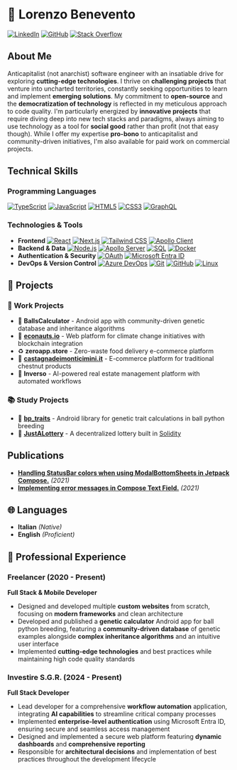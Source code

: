 # 👋 Lorenzo Benevento

[![LinkedIn](https://img.shields.io/badge/LinkedIn-0077B5?logo=linkedin&logoColor=white)](https://www.linkedin.com/in/lbenevento/) [![GitHub](https://img.shields.io/badge/GitHub-100000?logo=github&logoColor=white)](https://github.com/lbenevento)
[![Stack Overflow](https://img.shields.io/stackexchange/stackoverflow/r/6301505?color=orange&label=reputation&logo=stackoverflow&cacheSeconds=86400)](https://stackoverflow.com/users/6301505/lbenevento)

## About Me
Anticapitalist (not anarchist) software engineer with an insatiable drive for exploring **cutting-edge technologies**. I thrive on **challenging projects** that venture into uncharted territories, constantly seeking opportunities to learn and implement **emerging solutions**. My commitment to **open-source** and the **democratization of technology** is reflected in my meticulous approach to code quality. I'm particularly energized by **innovative projects** that require diving deep into new tech stacks and paradigms, always aiming to use technology as a tool for **social good** rather than profit (not that easy though). While I offer my expertise **pro-bono** to anticapitalist and community-driven initiatives, I'm also available for paid work on commercial projects.


## Technical Skills

### Programming Languages
[![TypeScript](https://img.shields.io/badge/TypeScript-3178C6?logo=typescript&logoColor=white)](https://www.typescriptlang.org/) [![JavaScript](https://img.shields.io/badge/JavaScript-F7DF1E?logo=javascript&logoColor=black)](https://developer.mozilla.org/en-US/docs/Web/JavaScript) [![HTML5](https://img.shields.io/badge/HTML5-E34F26?logo=html5&logoColor=white)](https://developer.mozilla.org/en-US/docs/Web/HTML) [![CSS3](https://img.shields.io/badge/CSS3-1572B6?logo=css3&logoColor=white)](https://developer.mozilla.org/en-US/docs/Web/CSS) [![GraphQL](https://img.shields.io/badge/GraphQL-E10098?logo=graphql&logoColor=white)](https://graphql.org/)

### Technologies & Tools

- **Frontend** 
[![React](https://img.shields.io/badge/React-61DAFB?logo=react&logoColor=black)](https://reactjs.org/) [![Next.js](https://img.shields.io/badge/Next.js-000000?logo=next.js&logoColor=white)](https://nextjs.org/) [![Tailwind CSS](https://img.shields.io/badge/Tailwind_CSS-38B2AC?logo=tailwind-css&logoColor=white)](https://tailwindcss.com/) [![Apollo Client](https://img.shields.io/badge/Apollo_Client-311C87?logo=apollo-graphql&logoColor=white)](https://www.apollographql.com/docs/react/)
- **Backend & Data** 
[![Node.js](https://img.shields.io/badge/Node.js-339933?logo=node.js&logoColor=white)](https://nodejs.org/) [![Apollo Server](https://img.shields.io/badge/Apollo_Server-311C87?logo=apollo-graphql&logoColor=white)](https://www.apollographql.com/docs/apollo-server/) [![SQL](https://img.shields.io/badge/SQL-4479A1?logo=postgresql&logoColor=white)](https://en.wikipedia.org/wiki/SQL) [![Docker](https://img.shields.io/badge/Docker-2496ED?logo=docker&logoColor=white)](https://www.docker.com/)
- **Authentication & Security** 
[![OAuth](https://img.shields.io/badge/OAuth-000000?logo=oauth&logoColor=white)](https://oauth.net/) [![Microsoft Entra ID](https://img.shields.io/badge/Microsoft_Entra_ID-0078D4?logo=microsoft&logoColor=white)](https://www.microsoft.com/en-us/security/business/identity-access/microsoft-entra-id)
- **DevOps & Version Control** 
[![Azure DevOps](https://img.shields.io/badge/Azure_DevOps-0078D7?logo=azure-devops&logoColor=white)](https://azure.microsoft.com/en-us/products/devops) [![Git](https://img.shields.io/badge/Git-F05032?logo=git&logoColor=white)](https://git-scm.com/) [![GitHub](https://img.shields.io/badge/GitHub-181717?logo=github&logoColor=white)](https://github.com/) [![Linux](https://img.shields.io/badge/Linux-FCC624?logo=linux&logoColor=black)](https://www.linux.org/)

## 🚀 Projects

### **💼 Work Projects**
- 🐍 **BallsCalculator** - Android app with community-driven genetic database and inheritance algorithms
- 🌱 [**econauts.io**](https://econauts.io) - Web platform for climate change initiatives with blockchain integration
- ♻️ **zeroapp.store** - Zero-waste food delivery e-commerce platform
- 🌰 [**castagnadeimonticimini.it**](https://castagnadeimonticimini.it) - E-commerce platform for traditional chestnut products
- 🤖 **Inverso** - AI-powered real estate management platform with automated workflows

### **📚 Study Projects**
- 🧬 [**bp_traits**](https://github.com/lbenevento/bp_traits) - Android library for genetic trait calculations in ball python breeding
- 🎲 [**JustALottery**](https://github.com/lbenevento/cv/blob/master/projects/jal/JAL%20whitepaper.pdf) - A decentralized lottery built in [Solidity](https://soliditylang.org/)

## Publications
- [**Handling StatusBar colors when using ModalBottomSheets in Jetpack Compose.**](https://medium.com/p/181ece86cbcc) *(2021)*
- [**Implementing error messages in Compose Text Field.**](https://medium.com/p/4e2d4749c566) *(2021)*

## 🌐 Languages
- **Italian** *(Native)*
- **English** *(Proficient)*

## 💼 Professional Experience

### **Freelancer** (2020 - Present)
**Full Stack & Mobile Developer**
- Designed and developed multiple **custom websites** from scratch, focusing on **modern frameworks** and clean architecture
- Developed and published a **genetic calculator** Android app for ball python breeding, featuring a **community-driven database** of genetic examples alongside **complex inheritance algorithms** and an intuitive user interface
- Implemented **cutting-edge technologies** and best practices while maintaining high code quality standards

### **Investire S.G.R.** (2024 - Present)
**Full Stack Developer**
- Lead developer for a comprehensive **workflow automation** application, integrating **AI capabilities** to streamline critical company processes
- Implemented **enterprise-level authentication** using Microsoft Entra ID, ensuring secure and seamless access management
- Designed and implemented a secure web platform featuring **dynamic dashboards** and **comprehensive reporting**
- Responsible for **architectural decisions** and implementation of best practices throughout the development lifecycle

